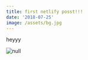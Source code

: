 ```yaml
---
title: first netlify posst!!!
date: '2018-07-25'
image: /assets/bg.jpg
---
```

heyyy

![null](/assets/bg.jpg)
